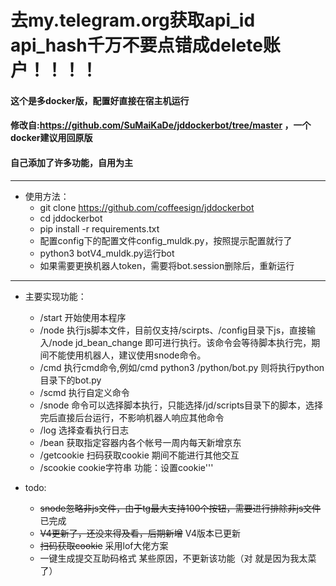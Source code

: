 # 去my.telegram.org获取api_id api_hash千万不要点错成delete账户！！！！
#### 这个是多docker版，配置好直接在宿主机运行 
#### 修改自:https://github.com/SuMaiKaDe/jddockerbot/tree/master ，一个docker建议用回原版
#### 自己添加了许多功能，自用为主
***
- 使用方法：
    - git clone https://github.com/coffeesign/jddockerbot
    - cd jddockerbot  
    - pip install -r requirements.txt
    - 配置config下的配置文件config_muldk.py，按照提示配置就行了
    - python3 botV4_muldk.py运行bot
    - 如果需要更换机器人token，需要将bot.session删除后，重新运行
***
- 主要实现功能：
   - /start 开始使用本程序
   - /node 执行js脚本文件，目前仅支持/scirpts、/config目录下js，直接输入/node jd_bean_change 即可进行执行。该命令会等待脚本执行完，期间不能使用机器人，建议使用snode命令。
   - /cmd 执行cmd命令,例如/cmd python3 /python/bot.py 则将执行python目录下的bot.py
   - /scmd 执行自定义命令
   - /snode 命令可以选择脚本执行，只能选择/jd/scripts目录下的脚本，选择完后直接后台运行，不影响机器人响应其他命令
   - /log 选择查看执行日志
   - /bean 获取指定容器内各个帐号一周内每天新增京东
   - /getcookie 扫码获取cookie 期间不能进行其他交互
   - /scookie cookie字符串 功能：设置cookie'''

- todo:
    - ~~snode忽略非js文件，由于tg最大支持100个按钮，需要进行排除非js文件~~ 已完成
    - ~~V4更新了，还没来得及看，后期新增~~ V4版本已更新
    - ~~扫码获取cookie~~ 采用lof大佬方案
    - 一键生成提交互助码格式 某些原因，不更新该功能（对 就是因为我太菜了）

